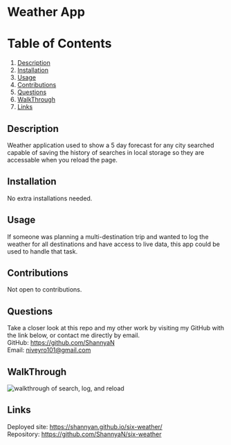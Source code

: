# Weather App  
  
 # Table of Contents  
   
1. [Description](#description)  
2. [Installation](#installation)  
3. [Usage](#usage)  
4. [Contributions](#contributions)   
5. [Questions](#questions)  
6. [WalkThrough](#walkthrough)  
7. [Links](#links)  
## Description  
Weather application used to show a 5 day forecast for any city searched capable of saving the history of searches in local storage so they are accessable when you reload the page.  
  
## Installation  
No extra installations needed.  
  
## Usage  
If someone was planning a multi-destination trip and wanted to log the weather for all destinations and have access to live data, this app could be used to handle that task.  
   
  
## Contributions  
Not open to contributions. 
   
   
## Questions  
Take a closer look at this repo and my other work by visiting my GitHub with the link below, or contact me directly by email.  
GitHub: https://github.com/ShannyaN  
Email: niveyro101@gmail.com  
## WalkThrough  
![walkthrough of search, log, and reload](assets/images/walkthru.gif)
## Links  
Deployed site: https://shannyan.github.io/six-weather/  
Repository: https://github.com/ShannyaN/six-weather